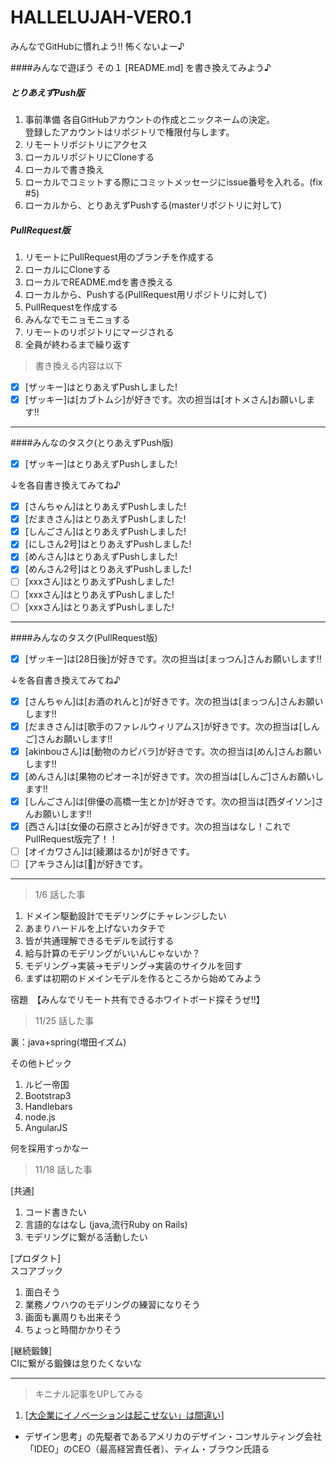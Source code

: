 HALLELUJAH-VER0.1
=================

みんなでGitHubに慣れよう!! 怖くないよー♪  

####みんなで遊ぼう その１ [README.md] を書き換えてみよう♪  

##### とりあえずPush版  
1. 事前準備 各自GitHubアカウントの作成とニックネームの決定。  
   登録したアカウントはリポジトリで権限付与します。  
1. リモートリポジトリにアクセス  
1. ローカルリポジトリにCloneする  
1. ローカルで書き換え  
1. ローカルでコミットする際にコミットメッセージにissue番号を入れる。(fix #5)  
1. ローカルから、とりあえずPushする(masterリポジトリに対して)  

##### PullRequest版  
1. リモートにPullRequest用のブランチを作成する
1. ローカルにCloneする  
1. ローカルでREADME.mdを書き換える  
1. ローカルから、Pushする(PullRequest用リポジトリに対して)
1. PullRequestを作成する  
1. みんなでモニョモニョする  
1. リモートのリポジトリにマージされる  
1. 全員が終わるまで繰り返す  

>書き換える内容は以下  

- [x] [ザッキー]はとりあえずPushしました!  
- [x] [ザッキー]は[カブトムシ]が好きです。次の担当は[オトメさん]お願いします!!  

***

####みんなのタスク(とりあえずPush版)  

- [x] [ザッキー]はとりあえずPushしました!  

↓を各自書き換えてみてね♪  

- [x] [さんちゃん]はとりあえずPushしました!  
- [x] [だまきさん]はとりあえずPushしました!  
- [x] [しんごさん]はとりあえずPushしました!  
- [x] [にしさん2号]はとりあえずPushしました!  
- [x] [めんさん]はとりあえずPushしました!  
- [x] [めんさん2号]はとりあえずPushしました!  
- [ ] [xxxさん]はとりあえずPushしました!  
- [ ] [xxxさん]はとりあえずPushしました!  
- [ ] [xxxさん]はとりあえずPushしました!  

***

####みんなのタスク(PullRequest版)  
- [x] [ザッキー]は[28日後]が好きです。次の担当は[まっつん]さんお願いします!!  

↓を各自書き換えてみてね♪  

- [x] [さんちゃん]は[お酒のれんと]が好きです。次の担当は[まっつん]さんお願いします!!  
- [x] [だまきさん]は[歌手のファレルウィリアムス]が好きです。次の担当は[しんご]さんお願いします!!  
- [x] [akinbouさん]は[動物のカピバラ]が好きです。次の担当は[めん]さんお願いします!!  
- [x] [めんさん]は[果物のピオーネ]が好きです。次の担当は[しんご]さんお願いします!!  
- [x] [しんごさん]は[俳優の高橋一生とか]が好きです。次の担当は[西ダイソン]さんお願いします!!  
- [x] [西さん]は[女優の石原さとみ]が好きです。次の担当はなし！これでPullRequest版完了！！
- [ ] [オイカワさん]は[綾瀬はるか]が好きです。
- [ ] [アキラさん]は[:japanese_goblin:]が好きです。

***
>1/6 話した事  

1. ドメイン駆動設計でモデリングにチャレンジしたい
1. あまりハードルを上げないカタチで  
1. 皆が共通理解できるモデルを試行する  
1. 給与計算のモデリングがいいんじゃないか？  
1. モデリング→実装→モデリング→実装のサイクルを回す  
1. まずは初期のドメインモデルを作るところから始めてみよう  

宿題　【みんなでリモート共有できるホワイトボード探そうぜ!!】  

>11/25 話した事  

裏：java+spring(増田イズム)

その他トピック  

1. ルビー帝国  
1. Bootstrap3  
1. Handlebars  
1. node.js  
1. AngularJS  

何を採用すっかなー

>11/18 話した事

[共通]  
 1. コード書きたい
 1. 言語的なはなし (java,流行Ruby on Rails)   
 1. モデリングに繋がる活動したい

[プロダクト]  
  スコアブック  
  1. 面白そう  
  1. 業務ノウハウのモデリングの練習になりそう  
  1. 画面も裏周りも出来そう  
  1. ちょっと時間かかりそう  

[継続鍛錬]  
  CIに繋がる鍛錬は怠りたくないな

***
>キニナル記事をUPしてみる  

1. [<a href="http://business.nikkeibp.co.jp/article/report/20141204/274680/" target="_blank">大企業にイノベーションは起こせない」は間違い</a>]  
 - デザイン思考」の先駆者であるアメリカのデザイン・コンサルティング会社「IDEO」のCEO（最高経営責任者）、ティム・ブラウン氏語る